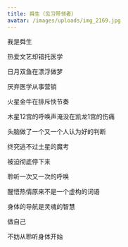```yaml
---
title: 舜生（见习带领者）
avatar: /images/uploads/img_2169.jpg
---
```

我是舜生

热爱文艺却错托医学

日月双鱼在漂浮做梦

厌弃医学从事营销

火星金牛在排斥快节奏

木星12宫的呼唤声淹没在凯龙1宫的伤痛

头脑做了一个又一个人认为好的判断

终究逃不过土星的魔考

被迫彻底停下来

聆听一次又一次的呼唤

醒悟热情原来不是一个虚构的词语

身体的导航是灵魂的智慧

做自己

不妨从聆听身体开始